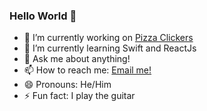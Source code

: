 ### Hello World 👋

- 🔭 I’m currently working on [Pizza Clickers](https://github.com/parsasaeedi/PizzaClickers)
- 🌱 I’m currently learning Swift and ReactJs
- 💬 Ask me about anything!
- 📫 How to reach me: [Email me!](mailto:psaeedi1381@gmail.com)
- 😄 Pronouns: He/Him
- ⚡ Fun fact: I play the guitar
